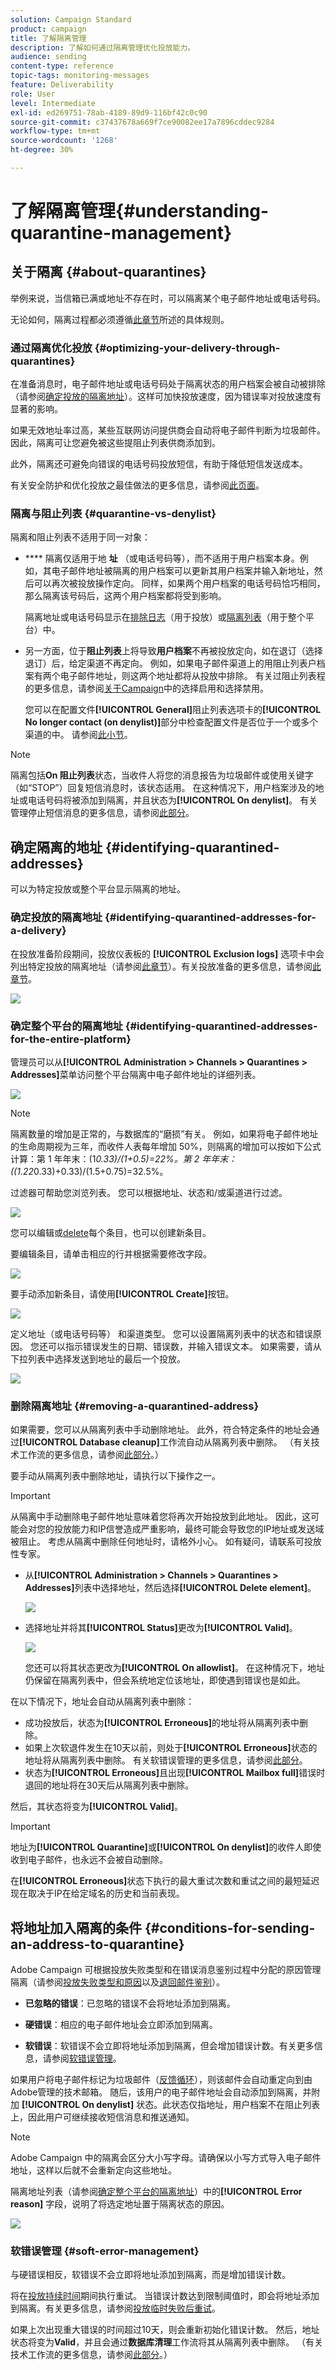```yaml
---
solution: Campaign Standard
product: campaign
title: 了解隔离管理
description: 了解如何通过隔离管理优化投放能力。
audience: sending
content-type: reference
topic-tags: monitoring-messages
feature: Deliverability
role: User
level: Intermediate
exl-id: ed269751-78ab-4189-89d9-116bf42c0c90
source-git-commit: c37437678a669f7ce90082ee17a7896cddec9284
workflow-type: tm+mt
source-wordcount: '1268'
ht-degree: 30%

---
```


# 了解隔离管理{#understanding-quarantine-management}

## 关于隔离 {#about-quarantines}

举例来说，当信箱已满或地址不存在时，可以隔离某个电子邮件地址或电话号码。

无论如何，隔离过程都必须遵循[此章节](#conditions-for-sending-an-address-to-quarantine)所述的具体规则。

### 通过隔离优化投放 {#optimizing-your-delivery-through-quarantines}

在准备消息时，电子邮件地址或电话号码处于隔离状态的用户档案会被自动被排除（请参阅[确定投放的隔离地址](#identifying-quarantined-addresses-for-a-delivery)）。这样可加快投放速度，因为错误率对投放速度有显著的影响。

如果无效地址率过高，某些互联网访问提供商会自动将电子邮件判断为垃圾邮件。因此，隔离可让您避免被这些提阻止列表供商添加到。

此外，隔离还可避免向错误的电话号码投放短信，有助于降低短信发送成本。

有关安全防护和优化投放之最佳做法的更多信息，请参阅[此页面](../../sending/using/delivery-best-practices.md)。

### 隔离与阻止列表 {#quarantine-vs-denylist}

隔离和阻止列表不适用于同一对象：

* **** 隔离仅适用于地 **址** （或电话号码等），而不适用于用户档案本身。例如，其电子邮件地址被隔离的用户档案可以更新其用户档案并输入新地址，然后可以再次被投放操作定向。 同样，如果两个用户档案的电话号码恰巧相同，那么隔离该号码后，这两个用户档案都将受到影响。

   隔离地址或电话号码显示在[排除日志](#identifying-quarantined-addresses-for-a-delivery)（用于投放）或[隔离列表](#identifying-quarantined-addresses-for-the-entire-platform)（用于整个平台）中。

* 另一方面，位于&#x200B;**阻止列表**&#x200B;上将导致&#x200B;**用户档案**&#x200B;不再被投放定向，如在退订（选择退订）后，给定渠道不再定向。 例如，如果电子邮件渠道上的用阻止列表户档案有两个电子邮件地址，则这两个地址都将从投放中排除。 有关过阻止列表程的更多信息，请参阅[关于Campaign](../../audiences/using/about-opt-in-and-opt-out-in-campaign.md)中的选择启用和选择禁用。

   您可以在配置文件&#x200B;**[!UICONTROL General]**&#x200B;阻止列表选项卡的&#x200B;**[!UICONTROL No longer contact (on denylist)]**&#x200B;部分中检查配置文件是否位于一个或多个渠道的中。 请参阅[此小节](../../audiences/using/managing-opt-in-and-opt-out-in-campaign.md#managing-opt-in-and-opt-out-from-a-profile)。

>[!NOTE]
>
>隔离包括&#x200B;**On 阻止列表**&#x200B;状态，当收件人将您的消息报告为垃圾邮件或使用关键字（如“STOP”）回复短信消息时，该状态适用。 在这种情况下，用户档案涉及的地址或电话号码将被添加到隔离，并且状态为&#x200B;**[!UICONTROL On denylist]**。 有关管理停止短信消息的更多信息，请参阅[此部分](../../channels/using/managing-incoming-sms.md#managing-stop-sms)。

<!--When a user replies to an SMS message with a keyword such as STOP in order to opt-out from SMS deliveries, his profile is not added to the denylist like in the email opt-out process. Instead, the profile's phone number is sent to quarantine with the **[!UICONTROL On denylist]** status. This status refers to the phone number only, meaning that the profile will continue receiving email messages.<!-- Also, if the profile has another phone number, he can still receive SMS messages on the other number. For more on this, refer to [this section](../../channels/using/managing-incoming-sms.md#managing-stop-sms).-->

## 确定隔离的地址 {#identifying-quarantined-addresses}

可以为特定投放或整个平台显示隔离的地址。

<!--
If you need to remove an address from quarantine, contact your technical administrator.
-->

### 确定投放的隔离地址 {#identifying-quarantined-addresses-for-a-delivery}

在投放准备阶段期间，投放仪表板的 **[!UICONTROL Exclusion logs]** 选项卡中会列出特定投放的隔离地址（请参阅[此章节](../../sending/using/monitoring-a-delivery.md#exclusion-logs)）。有关投放准备的更多信息，请参阅[此章节](../../sending/using/preparing-the-send.md)。

![](assets/exclusion_logs.png)

### 确定整个平台的隔离地址 {#identifying-quarantined-addresses-for-the-entire-platform}

管理员可以从&#x200B;**[!UICONTROL Administration > Channels > Quarantines > Addresses]**&#x200B;菜单访问整个平台隔离中电子邮件地址的详细列表。

<!--
This menu lists quarantined elements for **Email**, **SMS** and **Push notification** channels.
-->

![](assets/quarantines1.png)

>[!NOTE]
>
>隔离数量的增加是正常的，与数据库的“磨损”有关。 例如，如果将电子邮件地址的生命周期视为三年，而收件人表每年增加 50%，则隔离的增加可以按如下公式计算：第 1 年年末：(1*0.33)/(1+0.5)=22%。第 2 年年末：((1.22*0.33)+0.33)/(1.5+0.75)=32.5%。

过滤器可帮助您浏览列表。 您可以根据地址、状态和/或渠道进行过滤。

![](assets/quarantines-filters.png)

您可以编辑或[delete](#removing-a-quarantined-address)每个条目，也可以创建新条目。

要编辑条目，请单击相应的行并根据需要修改字段。

![](assets/quarantines-edit.png)

要手动添加新条目，请使用&#x200B;**[!UICONTROL Create]**&#x200B;按钮。

![](assets/quarantines-create-button.png)

定义地址（或电话号码等） 和渠道类型。 您可以设置隔离列表中的状态和错误原因。 您还可以指示错误发生的日期、错误数，并输入错误文本。 如果需要，请从下拉列表中选择发送到地址的最后一个投放。

![](assets/quarantines-create-last-delivery.png)

### 删除隔离地址 {#removing-a-quarantined-address}

如果需要，您可以从隔离列表中手动删除地址。 此外，符合特定条件的地址会通过&#x200B;**[!UICONTROL Database cleanup]**&#x200B;工作流自动从隔离列表中删除。 （有关技术工作流的更多信息，请参阅[此部分](../../administration/using/technical-workflows.md#list-of-technical-workflows)。）

要手动从隔离列表中删除地址，请执行以下操作之一。

>[!IMPORTANT]
从隔离中手动删除电子邮件地址意味着您将再次开始投放到此地址。 因此，这可能会对您的投放能力和IP信誉造成严重影响，最终可能会导致您的IP地址或发送域被阻止。 考虑从隔离中删除任何地址时，请格外小心。 如有疑问，请联系可投放性专家。

* 从&#x200B;**[!UICONTROL Administration > Channels > Quarantines > Addresses]**&#x200B;列表中选择地址，然后选择&#x200B;**[!UICONTROL Delete element]**。

   ![](assets/quarantine-delete-address.png)

* 选择地址并将其&#x200B;**[!UICONTROL Status]**&#x200B;更改为&#x200B;**[!UICONTROL Valid]**。

   ![](assets/quarantine-valid-status.png)

   您还可以将其状态更改为&#x200B;**[!UICONTROL On allowlist]**。 在这种情况下，地址仍保留在隔离列表中，但会系统地定位该地址，即使遇到错误也是如此。

在以下情况下，地址会自动从隔离列表中删除：

* 成功投放后，状态为&#x200B;**[!UICONTROL Erroneous]**&#x200B;的地址将从隔离列表中删除。
* 如果上次软退件发生在10天以前，则处于&#x200B;**[!UICONTROL Erroneous]**&#x200B;状态的地址将从隔离列表中删除。 有关软错误管理的更多信息，请参阅[此部分](#soft-error-management)。
* 状态为&#x200B;**[!UICONTROL Erroneous]**&#x200B;且出现&#x200B;**[!UICONTROL Mailbox full]**&#x200B;错误时退回的地址将在30天后从隔离列表中删除。

然后，其状态将变为&#x200B;**[!UICONTROL Valid]**。

>[!IMPORTANT]
地址为&#x200B;**[!UICONTROL Quarantine]**&#x200B;或&#x200B;**[!UICONTROL On denylist]**&#x200B;的收件人即使收到电子邮件，也永远不会被自动删除。

在&#x200B;**[!UICONTROL Erroneous]**&#x200B;状态下执行的最大重试次数和重试之间的最短延迟现在取决于IP在给定域名的历史和当前表现。

## 将地址加入隔离的条件 {#conditions-for-sending-an-address-to-quarantine}

Adobe Campaign 可根据投放失败类型和在错误消息鉴别过程中分配的原因管理隔离（请参阅[投放失败类型和原因](../../sending/using/understanding-delivery-failures.md#delivery-failure-types-and-reasons)以及[退回邮件鉴别](../../sending/using/understanding-delivery-failures.md#bounce-mail-qualification)）。

* **已忽略的错误**：已忽略的错误不会将地址添加到隔离。
* **硬错误**：相应的电子邮件地址会立即添加到隔离。
* **软错误**：软错误不会立即将地址添加到隔离，但会增加错误计数。有关更多信息，请参阅[软错误管理](#soft-error-management)。

   <!--
  When the error counter reaches the limit threshold, the address goes into quarantine. In the default configuration, the threshold is set at five errors, where two errors are significant if they occur at least 24 hours apart. The address is placed in quarantine at the fifth error. The error counter threshold can be modified. For more on this, refer to this [page](../../administration/using/configuring-email-channel.md#email-channel-parameters).
  When a delivery is successful after a retry, the error counter of the address which was prior to that quarantined is reinitialized. The address status changes to **[!UICONTROL Valid]** and it is deleted from the list of quarantines after two days by the **[!UICONTROL Database cleanup]** workflow.
  -->

如果用户将电子邮件标记为垃圾邮件（[反馈循环](https://experienceleague.adobe.com/docs/deliverability-learn/deliverability-best-practice-guide/transition-process/infrastructure.html#feedback-loops)），则该邮件会自动重定向到由Adobe管理的技术邮箱。 随后，该用户的电子邮件地址会自动添加到隔离，并附加 **[!UICONTROL On denylist]** 状态。此状态仅指地址，用户档案不在阻止列表上，因此用户可继续接收短信消息和推送通知。

>[!NOTE]
Adobe Campaign 中的隔离会区分大小写字母。请确保以小写方式导入电子邮件地址，这样以后就不会重新定向这些地址。

隔离地址列表（请参阅[确定整个平台的隔离地址](#identifying-quarantined-addresses-for-the-entire-platform)）中的&#x200B;**[!UICONTROL Error reason]** 字段，说明了将选定地址置于隔离状态的原因。

![](assets/quarantines2.png)

### 软错误管理 {#soft-error-management}

与硬错误相反，软错误不会立即将地址添加到隔离，而是增加错误计数。

将在[投放持续时间](../../administration/using/configuring-email-channel.md#validity-period-parameters)期间执行重试。 当错误计数达到限制阈值时，即会将地址添加到隔离。有关更多信息，请参阅[投放临时失败后重试](understanding-delivery-failures.md#retries-after-a-delivery-temporary-failure)。

<!--In the default configuration, the threshold is set at five errors, where two errors are significant if they occur at least 24 hours apart. The address is placed in quarantine at the fifth error.
The error counter threshold can be modified.-->

如果上次出现重大错误的时间超过10天，则会重新初始化错误计数。 然后，地址状态将变为&#x200B;**Valid**，并且会通过&#x200B;**数据库清理**&#x200B;工作流将其从隔离列表中删除。 （有关技术工作流的更多信息，请参阅[此部分](../../administration/using/technical-workflows.md#list-of-technical-workflows)。）
